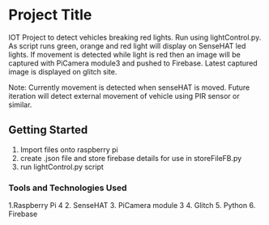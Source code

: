 # Project Title

IOT Project to detect vehicles breaking red lights. Run using lightControl.py. As script runs green, orange and red light will display on SenseHAT led lights.
If movement is detected while light is red then an image will be captured with PiCamera module3 and pushed to Firebase.
Latest captured image is displayed on glitch site.

Note: Currently movement is detected when senseHAT is moved. Future iteration will detect external movement of vehicle using PIR sensor or similar.


## Getting Started
1. Import files onto raspberry pi
2. create .json file and store firebase details for use in storeFileFB.py
3. run lightControl.py script


### Tools and Technologies Used
1.Raspberry Pi 4 
2. SenseHAT
3. PiCamera module 3
4. Glitch
5. Python
6. Firebase

